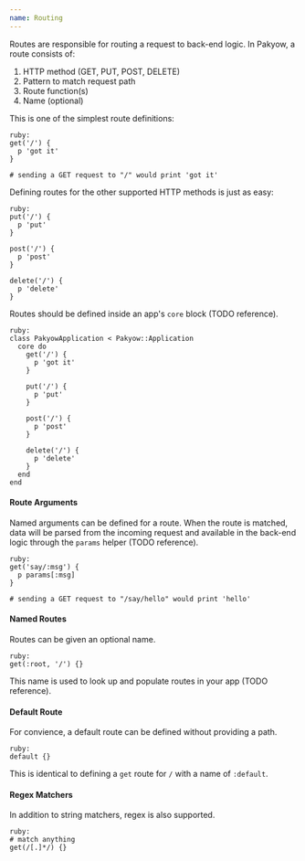 ```yaml
---
name: Routing
---
```


Routes are responsible for routing a request to back-end logic. In Pakyow, a route consists of:

  1. HTTP method (GET, PUT, POST, DELETE)
  2. Pattern to match request path
  3. Route function(s)
  4. Name (optional)

This is one of the simplest route definitions:

    ruby:
    get('/') {
      p 'got it'
    }

    # sending a GET request to "/" would print 'got it'

Defining routes for the other supported HTTP methods is just as easy:

    ruby:
    put('/') {
      p 'put'
    }

    post('/') {
      p 'post'
    }

    delete('/') {
      p 'delete'
    }

Routes should be defined inside an app's `core` block (TODO reference).

    ruby:
    class PakyowApplication < Pakyow::Application
      core do
        get('/') {
          p 'got it'
        }

        put('/') {
          p 'put'
        }

        post('/') {
          p 'post'
        }

        delete('/') {
          p 'delete'
        }
      end
    end

#### Route Arguments

Named arguments can be defined for a route. When the route is matched, data will be parsed from the incoming request and available in the back-end logic through the `params` helper (TODO reference).

    ruby:
    get('say/:msg') {
      p params[:msg]
    }

    # sending a GET request to "/say/hello" would print 'hello'

#### Named Routes

Routes can be given an optional name.

    ruby:
    get(:root, '/') {}

This name is used to look up and populate routes in your app (TODO reference).

#### Default Route

For convience, a default route can be defined without providing a path.

    ruby:
    default {}

This is identical to defining a `get` route for `/` with a name of `:default`.

#### Regex Matchers

In addition to string matchers, regex is also supported.
  
    ruby:
    # match anything
    get(/[.]*/) {}
